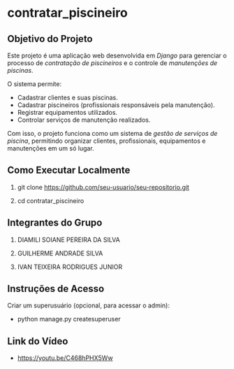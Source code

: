 # contratar_piscineiro

## Objetivo do Projeto
Este projeto é uma aplicação web desenvolvida em *Django* para gerenciar o processo de *contratação de piscineiros* e o controle de *manutenções de piscinas*.  

O sistema permite:  
- Cadastrar clientes e suas piscinas.  
- Cadastrar piscineiros (profissionais responsáveis pela manutenção).  
- Registrar equipamentos utilizados.  
- Controlar serviços de manutenção realizados.  

Com isso, o projeto funciona como um sistema de *gestão de serviços de piscina*, permitindo organizar clientes, profissionais, equipamentos e manutenções em um só lugar.

## Como Executar Localmente
1. git clone https://github.com/seu-usuario/seu-repositorio.git

2. cd contratar_piscineiro

## Integrantes do Grupo
1. DIAMILI SOIANE PEREIRA DA SILVA

2. GUILHERME ANDRADE SILVA

3. IVAN TEIXEIRA RODRIGUES JUNIOR

## Instruções de Acesso
Criar um superusuário (opcional, para acessar o admin):
 - python manage.py createsuperuser

## Link do Vídeo
 - https://youtu.be/C468hPHX5Ww